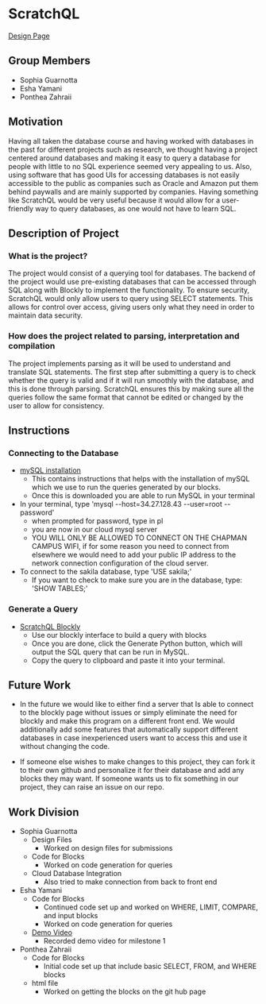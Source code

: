 # ScratchQL

[Design Page](https://eshayamani.github.io/ScratchQL/src/index.html)

## Group Members 
- Sophia Guarnotta
- Esha Yamani
- Ponthea Zahraii
  
## Motivation 
Having all taken the database course and having worked with databases in the past for different projects such as research, we thought having a project centered around databases and making it easy to query a database for people with little to no SQL experience seemed very appealing to us. Also, using software that has good UIs for accessing databases is not easily accessible to the public as companies such as Oracle and Amazon put them behind paywalls and are mainly supported by companies. Having something like ScratchQL would be very useful because it would allow for a user-friendly way to query databases, as one would not have to learn SQL. 

## Description of Project 
### What is the project?
The project would consist of a querying tool for databases. The backend of the project would use pre-existing databases that can be accessed through SQL along with Blockly to implement the functionality. To ensure security, ScratchQL would only allow users to query using SELECT statements. This allows for control over access, giving users only what they need in order to maintain data security.

### How does the project related to parsing, interpretation and compilation
The project implements parsing as it will be used to understand and translate SQL statements. The first step after submitting a query is to check whether the query is valid and if it will run smoothly with the database, and this is done through parsing. ScratchQL ensures this by making sure all the queries follow the same format that cannot be edited or changed by the user to allow for consistency. 

## Instructions
### Connecting to the Database
- [mySQL installation](https://dev.mysql.com/downloads/installer/)
    - This contains instructions that helps with the installation of mySQL which we use to run the queries generated by our blocks.
    - Once this is downloaded you are able to run MySQL in your terminal
- In your terminal, type 'mysql --host=34.27.128.43 --user=root --password'
    - when prompted for password, type in pl
    - you are now in our cloud mysql server
    - YOU WILL ONLY BE ALLOWED TO CONNECT ON THE CHAPMAN CAMPUS WIFI, if for some reason you need to connect from elsewhere we would need to add your public IP address to the network connection configuration of the cloud server.
- To connect to the sakila database, type 'USE sakila;'
    - If you want to check to make sure you are in the database, type: 'SHOW TABLES;'
### Generate a Query
- [ScratchQL Blockly](https://eshayamani.github.io/ScratchQL/src/index.html)
    - Use our blockly interface to build a query with blocks
    - Once you are done, click the Generate Python button, which will output the SQL query that can be run in MySQL.
    - Copy the query to clipboard and paste it into your terminal.

## Future Work
- In the future we would like to either find a server that Is able to connect to the blockly page without issues or simply eliminate the need for blockly and make this program on a different front end. We would additionally add some features that automatically support different databases in case inexperienced users want to access this and use it without changing the code.

- If someone else wishes to make changes to this project, they can fork it to their own github and personalize it for their database and add any blocks they may want. If someone wants us to fix something in our project, they can raise an issue on our repo. 

## Work Division
- Sophia Guarnotta
    - Design Files
        - Worked on design files for submissions
    - Code for Blocks
        - Worked on code generation for queries
    - Cloud Database Integration
        - Also tried to make connection from back to front end
- Esha Yamani
    - Code for Blocks
        - Continued code set up and worked on WHERE, LIMIT, COMPARE, and input blocks
        - Worked on code generation for queries
    - [Demo Video](docs/technical_demo.mp4)
        - Recorded demo video for milestone 1
- Ponthea Zahraii
    - Code for Blocks
        - Initial code set up that include basic SELECT, FROM, and WHERE blocks
    - html file
        - Worked on getting the blocks on the git hub page
